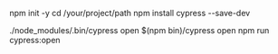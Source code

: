 npm init -y
cd /your/project/path
npm install cypress --save-dev

./node_modules/.bin/cypress open
$(npm bin)/cypress open
npm run cypress:open